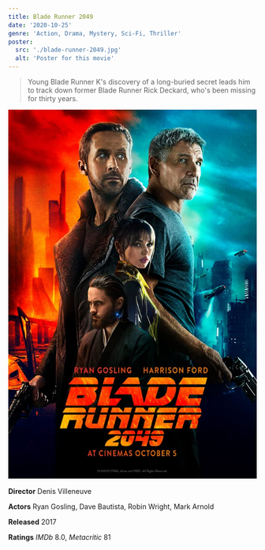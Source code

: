 ```yaml
---
title: Blade Runner 2049
date: '2020-10-25'
genre: 'Action, Drama, Mystery, Sci-Fi, Thriller'
poster: 
  src: './blade-runner-2049.jpg'
  alt: 'Poster for this movie'
---
```


> Young Blade Runner K's discovery of a long-buried secret 
> leads him to track down former Blade Runner Rick Deckard, 
> who's been missing for thirty years.

![Blade Runner 2049](./blade-runner-2049.jpg)

**Director** Denis Villeneuve

**Actors** Ryan Gosling, Dave Bautista, Robin Wright, Mark Arnold

**Released** 2017

**Ratings** _IMDb_ 8.0, _Metacritic_ 81
